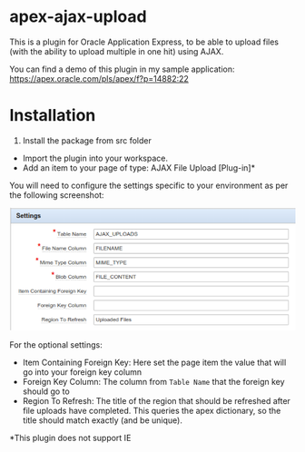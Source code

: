 apex-ajax-upload
================

This is a plugin for Oracle Application Express, to be able to upload files (with the ability to upload multiple in one hit) using AJAX.

You can find a demo of this plugin in my sample application: https://apex.oracle.com/pls/apex/f?p=14882:22

Installation
==

1. Install the package from src folder
* Import the plugin into your workspace.
* Add an item to your page of type: AJAX File Upload [Plug-in]*

You will need to configure the settings specific to your environment as per the following screenshot:

![Item settings](doc/plugin-config.png)

For the optional settings:

* Item Containing Foreign Key: Here set the page item the value that will go into your foreign key column
* Foreign Key Column: The column from `Table Name` that the foreign key should go to
* Region To Refresh: The title of the region that should be refreshed after file uploads have completed. This queries the apex dictionary, so the title should match exactly (and be unique).

*This plugin does not support IE
